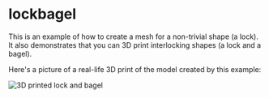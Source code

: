 # lockbagel

This is an example of how to create a mesh for a non-trivial shape (a lock). It also demonstrates that you can 3D print interlocking shapes (a lock and a bagel).

Here's a picture of a real-life 3D print of the model created by this example:

![3D printed lock and bagel](printed_lockbagel.png)
